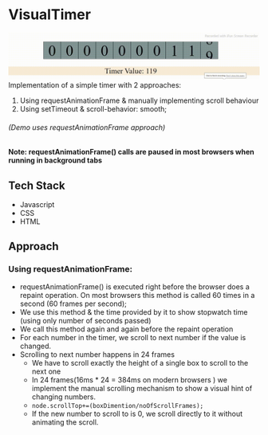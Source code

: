 # VisualTimer
![Timer Demo GIF](./timer_gif.gif)
Implementation of a simple timer with 2 approaches:
1. Using requestAnimationFrame & manually implementing scroll behaviour
2. Using setTimeout & scroll-behavior: smooth;

###### (Demo uses requestAnimationFrame approach)

#### Note: requestAnimationFrame() calls are paused in most browsers when running in background tabs

## Tech Stack
- Javascript
- CSS
- HTML

## Approach
### Using requestAnimationFrame:
- requestAnimationFrame() is executed right before the browser does a repaint operation. On most browsers this method is called 60 times in a second (60 frames per second);
- We use this method & the time provided by it to show stopwatch time (using only number of seconds passed)
- We call this method again and again before the repaint operation
- For each number in the timer, we scroll to next number if the value is changed.
- Scrolling to next number happens in 24 frames
  - We have to scroll exactly the height of a single box to scroll to the next one
  - In 24 frames(16ms * 24 = 384ms on modern browsers ) we implement the manual scrolling mechanism to show a visual hint of changing numbers.
  - `node.scrollTop+=(boxDimention/noOfScrollFrames);` 
  - If the new number to scroll to is 0, we scroll directly to it without animating the scroll.

